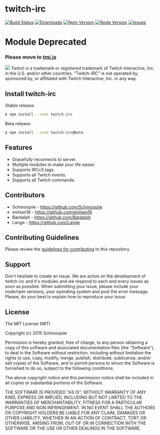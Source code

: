 # twitch-irc
[![Build Status](https://secure.travis-ci.org/twitch-irc/twitch-irc.png?branch=master)](https://travis-ci.org/Schmoopiie/twitch-irc) [![Downloads](http://img.shields.io/npm/dm/twitch-irc.svg?style=flat)](https://www.npmjs.org/package/twitch-irc) [![Npm Version](http://img.shields.io/npm/v/twitch-irc.svg?style=flat)](https://www.npmjs.org/package/twitch-irc) [![Node Version](https://img.shields.io/node/v/twitch-irc.svg?style=flat)](https://www.npmjs.org/package/twitch-irc) [![Issues](http://img.shields.io/github/issues/twitch-irc/twitch-irc.svg?style=flat)](https://github.com/twitch-irc/twitch-irc/issues)

# Module Deprecated
### Please move to [tmi.js](https://github.com/Schmoopiie/tmi.js)

![](http://i.imgur.com/7PMEvN5.png)
Twitch is a trademark or registered trademark of Twitch Interactive, Inc. in the U.S. and/or other countries. "Twitch-IRC" is not operated by, sponsored by, or affiliated with Twitch Interactive, Inc. in any way.

## Install twitch-irc
Stable release:
```bash
$ npm install --save twitch-irc
```

Beta release:

```bash
$ npm install --save twitch-irc@beta
```
## Features

- Gracefully reconnects to server.
- Multiple modules to make your life easier.
- Supports IRCv3 tags.
- Supports all Twitch events.
- Supports all Twitch commands.

## Contributors

- Schmoopiie - https://github.com/Schmoopiie
- enilsen16 - https://github.com/enilsen16
- Bardalph - https://github.com/Bardalph
- Lange - https://github.com/Lange

## Contributing Guidelines

Please review the [guidelines for contributing](./CONTRIBUTING.md) to this repository.

## Support

Don't hesitate to create an issue. We are active on the development of twitch-irc and it's modules and we respond to each and every issues as soon as possible. When submitting your issue, please include your node/npm versions, your operating system and post the error message. Please, do your best to explain how to reproduce your issue.

## License

The MIT License (MIT)

Copyright (c) 2015 Schmoopiie

Permission is hereby granted, free of charge, to any person obtaining a copy
of this software and associated documentation files (the "Software"), to deal
in the Software without restriction, including without limitation the rights
to use, copy, modify, merge, publish, distribute, sublicense, and/or sell
copies of the Software, and to permit persons to whom the Software is
furnished to do so, subject to the following conditions:

The above copyright notice and this permission notice shall be included in
all copies or substantial portions of the Software.

THE SOFTWARE IS PROVIDED "AS IS", WITHOUT WARRANTY OF ANY KIND, EXPRESS OR
IMPLIED, INCLUDING BUT NOT LIMITED TO THE WARRANTIES OF MERCHANTABILITY,
FITNESS FOR A PARTICULAR PURPOSE AND NON INFRINGEMENT. IN NO EVENT SHALL THE
AUTHORS OR COPYRIGHT HOLDERS BE LIABLE FOR ANY CLAIM, DAMAGES OR OTHER
LIABILITY, WHETHER IN AN ACTION OF CONTRACT, TORT OR OTHERWISE, ARISING FROM,
OUT OF OR IN CONNECTION WITH THE SOFTWARE OR THE USE OR OTHER DEALINGS IN
THE SOFTWARE.
